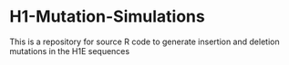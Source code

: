 # H1-Mutation-Simulations
This is a repository for source R code to generate insertion and deletion mutations in the H1E sequences
